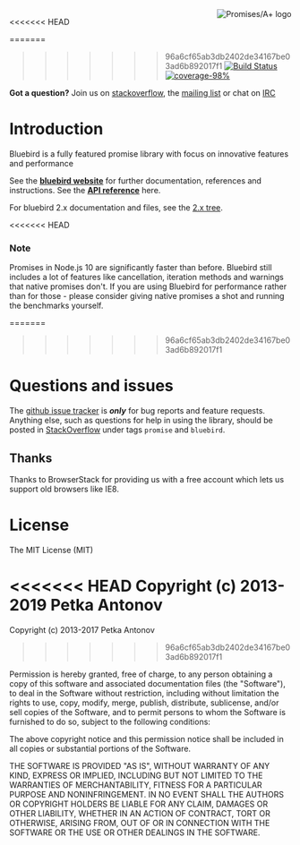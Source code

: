 <a href="http://promisesaplus.com/">
    <img src="http://promisesaplus.com/assets/logo-small.png" alt="Promises/A+ logo"
         title="Promises/A+ 1.1 compliant" align="right" />
</a>

<<<<<<< HEAD

=======
>>>>>>> 96a6cf65ab3db2402de34167be03ad6b892017f1
[![Build Status](https://travis-ci.org/petkaantonov/bluebird.svg?branch=master)](https://travis-ci.org/petkaantonov/bluebird)
[![coverage-98%](https://img.shields.io/badge/coverage-98%25-brightgreen.svg?style=flat)](http://petkaantonov.github.io/bluebird/coverage/debug/index.html)

**Got a question?** Join us on [stackoverflow](http://stackoverflow.com/questions/tagged/bluebird), the [mailing list](https://groups.google.com/forum/#!forum/bluebird-js) or chat on [IRC](https://webchat.freenode.net/?channels=#promises)

# Introduction

Bluebird is a fully featured promise library with focus on innovative features and performance

See the [**bluebird website**](http://bluebirdjs.com/docs/getting-started.html) for further documentation, references and instructions. See the [**API reference**](http://bluebirdjs.com/docs/api-reference.html) here.

For bluebird 2.x documentation and files, see the [2.x tree](https://github.com/petkaantonov/bluebird/tree/2.x).

<<<<<<< HEAD
### Note 

Promises in Node.js 10 are significantly faster than before. Bluebird still includes a lot of features like cancellation, iteration methods and warnings that native promises don't. If you are using Bluebird for performance rather than for those - please consider giving native promises a shot and running the benchmarks yourself.

=======
>>>>>>> 96a6cf65ab3db2402de34167be03ad6b892017f1
# Questions and issues

The [github issue tracker](https://github.com/petkaantonov/bluebird/issues) is **_only_** for bug reports and feature requests. Anything else, such as questions for help in using the library, should be posted in [StackOverflow](http://stackoverflow.com/questions/tagged/bluebird) under tags `promise` and `bluebird`.



## Thanks

Thanks to BrowserStack for providing us with a free account which lets us support old browsers like IE8. 

# License

The MIT License (MIT)

<<<<<<< HEAD
Copyright (c) 2013-2019 Petka Antonov
=======
Copyright (c) 2013-2017 Petka Antonov
>>>>>>> 96a6cf65ab3db2402de34167be03ad6b892017f1

Permission is hereby granted, free of charge, to any person obtaining a copy
of this software and associated documentation files (the "Software"), to deal
in the Software without restriction, including without limitation the rights
to use, copy, modify, merge, publish, distribute, sublicense, and/or sell
copies of the Software, and to permit persons to whom the Software is
furnished to do so, subject to the following conditions:

The above copyright notice and this permission notice shall be included in
all copies or substantial portions of the Software.

THE SOFTWARE IS PROVIDED "AS IS", WITHOUT WARRANTY OF ANY KIND, EXPRESS OR
IMPLIED, INCLUDING BUT NOT LIMITED TO THE WARRANTIES OF MERCHANTABILITY,
FITNESS FOR A PARTICULAR PURPOSE AND NONINFRINGEMENT.  IN NO EVENT SHALL THE
AUTHORS OR COPYRIGHT HOLDERS BE LIABLE FOR ANY CLAIM, DAMAGES OR OTHER
LIABILITY, WHETHER IN AN ACTION OF CONTRACT, TORT OR OTHERWISE, ARISING FROM,
OUT OF OR IN CONNECTION WITH THE SOFTWARE OR THE USE OR OTHER DEALINGS IN
THE SOFTWARE.

